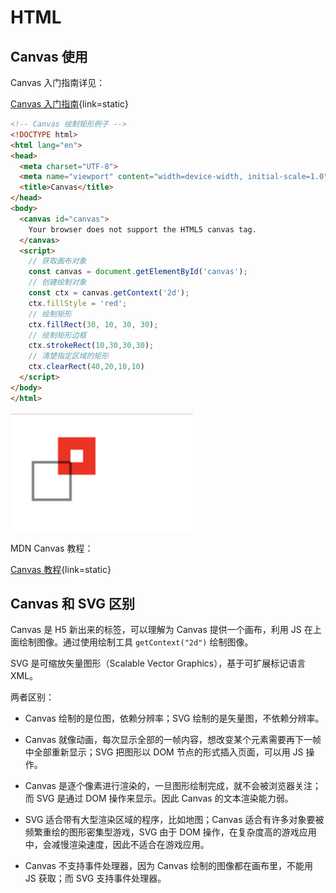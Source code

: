 # HTML

## Canvas 使用

Canvas 入门指南详见：

[Canvas 入门指南](https://juejin.cn/post/6963197337350963230){link=static}

```html
<!-- Canvas 绘制矩形例子 -->
<!DOCTYPE html>
<html lang="en">
<head>
  <meta charset="UTF-8">
  <meta name="viewport" content="width=device-width, initial-scale=1.0">
  <title>Canvas</title>
</head>
<body>
  <canvas id="canvas">
    Your browser does not support the HTML5 canvas tag.
  </canvas>
  <script>
    // 获取画布对象
    const canvas = document.getElementById('canvas');
    // 创建绘制对象
    const ctx = canvas.getContext('2d');
    ctx.fillStyle = 'red';
    // 绘制矩形
    ctx.fillRect(30, 10, 30, 30);
    // 绘制矩形边框
    ctx.strokeRect(10,30,30,30);
    // 清楚指定区域的矩形
    ctx.clearRect(40,20,10,10)
  </script>
</body>
</html>
```

![Canvas paint Rectangle](./images/html/canvas_paint_rect.png)

MDN Canvas 教程：

[Canvas 教程](https://developer.mozilla.org/zh-CN/docs/Web/API/Canvas_API/Tutorial){link=static}

## Canvas 和 SVG 区别

Canvas 是 H5 新出来的标签，可以理解为 Canvas 提供一个画布，利用 JS 在上面绘制图像。通过使用绘制工具 `getContext("2d")` 绘制图像。

SVG 是可缩放矢量图形（Scalable Vector Graphics），基于可扩展标记语言 XML。

两者区别：

- Canvas 绘制的是位图，依赖分辨率；SVG 绘制的是矢量图，不依赖分辨率。

- Canvas 就像动画，每次显示全部的一帧内容，想改变某个元素需要再下一帧中全部重新显示；SVG 把图形以 DOM 节点的形式插入页面，可以用 JS 操作。

- Canvas 是逐个像素进行渲染的，一旦图形绘制完成，就不会被浏览器关注；而 SVG 是通过 DOM 操作来显示。因此 Canvas 的文本渲染能力弱。

- SVG 适合带有大型渲染区域的程序，比如地图；Canvas 适合有许多对象要被频繁重绘的图形密集型游戏，SVG 由于 DOM 操作，在复杂度高的游戏应用中，会减慢渲染速度，因此不适合在游戏应用。

- Canvas 不支持事件处理器，因为 Canvas 绘制的图像都在画布里，不能用 JS 获取；而 SVG 支持事件处理器。